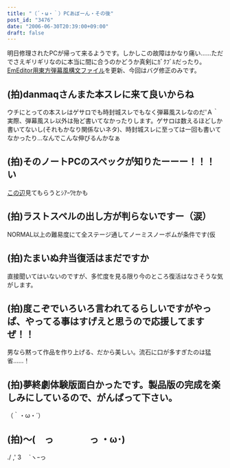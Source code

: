 ```yaml
---
title: "（´・ω・｀）PCあぼーん・その後"
post_id: "3476"
date: "2006-06-30T20:39:00+09:00"
draft: false
---
```



明日修理されたPCが帰って来るようです。しかしこの故障はかなり痛い……ただでさえギリギリなのに本当に間に合うのかどうか真剣にｶﾞｸﾌﾞﾙだったり。 [EmEditor用東方弾幕風構文ファイル](/emeditor-danmakufu)を更新、今回はバグ修正のみです。
## (拍)danmaqさんまた本スレに来て良いからね
ウチにとっての本スレはゲサロでも時封城スレでもなく弾幕風スレなのだ'Ａ｀ 実際、弾幕風スレ以外は殆ど書いてなかったりします。ゲサロは数えるほどしか書いてないし(それもかなり関係ないネタ)、時封城スレに至っては一回も書いてなかったり…なんでこんな伸びるんかなぁ
## (拍)そのノートPCのスペックが知りたーーー！！！い
[この辺](http://www3.toshiba.co.jp/pc/catalog/ss_c/050119lu/lx_spec.htm)見てもらうとｼｱｰﾜｾかも
## (拍)ラストスペルの出し方が判らないですー（涙）
NORMAL以上の難易度にて全ステージ通してノーミスノーボムが条件です(仮
## (拍)たまいぬ弁当復活はまだですか
直接聞いてはいないのですが、多忙度を見る限り今のところ復活はなさそうな気がします。
## (拍)度こぞでいろいろ言われてるらしいですがやっぱ、やってる事はすげえと思うので応援してますぜ！！
男なら黙って作品を作り上げる、だから美しい。流石に口が多すぎたのは猛省……！
## (拍)夢終劇体験版面白かったです。製品版の完成を楽しみにしているので、がんばって下さい。
（｀・ω・´）
## (拍)～(　っ　　　　っ ・ω･)
./ ,' 3　 `ヽｰっ
